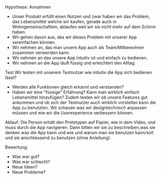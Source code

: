 Hypothese:
Annahmen 
- Unser Produkt erfüllt einen Nutzen und zwar haben wir das Problem, das Lebensmittel welche wir kaufen, gerade auch in Wohngemeinschaftem, ablaufen weil wir sie nicht mehr auf dem Schirm haben. 
- Wir gehen davon aus, das wir dieses Problem mit unserer App vereinfachen können. 
- Wir nehmen an, das man unsere App auch als Team/Mitbewohner zusammen verwenden kann.
- Wir nehmen an das unsere App intuitiv ist und einfach zu bedienen.
- Wir nehmen an die App läuft füssig und erleichtert den Alltag.

Test
Wir testen mit unserem Testnutzer wie intiutiv die App sich bedienen lässt?
- Werden alle Funktionen gleich erkannt und verstanden?
- Haben wir eine "füssige" Erfahrung?
Kann man wirklich einfach Lebensmittel hinzufügen?
Zudem testen wir ob unsere Features gut ankommen und ob sich der Testnutzer auch wirklich vorstellen kann die App zu benutzten.
Wir schauen was wir designtechnisch anpassen müssen und wie wir die Userexperience verbessern können.

Ablauf:  Die Person erhält den Prototypen auf Papier, wie in dem Video, und muss durch die App navigieren. Dann bitten wir sie zu beschreiben,was sie denken was die App kann und wie und warum man sie benutzen kann/soll und sie anschliessend zu benutzen (ohne Anleitung)

Bewertung: 
- Was war gut?
- Was war schlecht?
- Neue Ideen?
- Neue Probleme?
